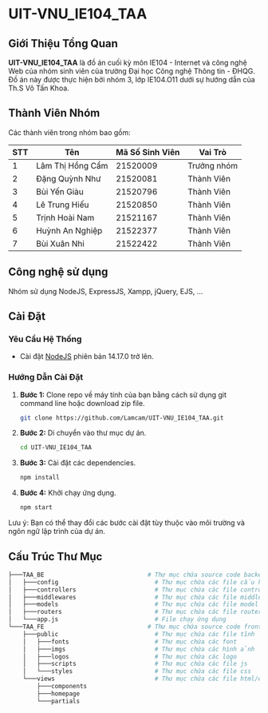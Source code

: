 # UIT-VNU_IE104_TAA

## Giới Thiệu Tổng Quan

**UIT-VNU_IE104_TAA** là đồ án cuối kỳ môn IE104 - Internet và công nghệ Web của nhóm sinh viên của trường Đại học Công nghệ Thông tin - ĐHQG. Đồ án này được thực hiện bởi nhóm 3, lớp IE104.O11 dưới sự hướng dẫn của Th.S Võ Tấn Khoa.

## Thành Viên Nhóm

Các thành viên trong nhóm bao gồm:

| STT | Tên                    | Mã Số Sinh Viên | Vai Trò         |
|-----|------------------------|------------------|----------------|
| 1   | Lâm Thị Hồng Cẩm       | 21520009         | Trưởng nhóm    |
| 2   | Đặng Quỳnh Như         | 21520081         | Thành Viên     |
| 3   | Bùi Yến Giàu           | 21520796         | Thành Viên     |
| 4   | Lê Trung Hiếu          | 21520850         | Thành Viên     |
| 5   | Trịnh Hoài Nam         | 21521167         | Thành Viên     |
| 6   | Huỳnh An Nghiệp        | 21522377         | Thành Viên     |
| 7   | Bùi Xuân Nhi           | 21522422         | Thành Viên     |

## Công nghệ sử dụng

Nhóm sử dụng NodeJS, ExpressJS, Xampp, jQuery, EJS, ...

## Cài Đặt

### Yêu Cầu Hệ Thống

- Cài đặt [NodeJS](https://nodejs.org/) phiên bản 14.17.0 trở lên.

### Hướng Dẫn Cài Đặt

1. **Bước 1:** Clone repo về máy tính của bạn bằng cách sử dụng git command line hoặc download zip file.

    ```bash
    git clone https://github.com/Lamcam/UIT-VNU_IE104_TAA.git
    ```

2. **Bước 2:** Di chuyển vào thư mục dự án.

    ```bash
    cd UIT-VNU_IE104_TAA
    ```

3. **Bước 3:** Cài đặt các dependencies.

    ```bash
    npm install
    ```

4. **Bước 4:** Khởi chạy ứng dụng.

    ```bash
    npm start
    ```

Lưu ý: Bạn có thể thay đổi các bước cài đặt tùy thuộc vào môi trường và ngôn ngữ lập trình của dự án.

## Cấu Trúc Thư Mục

```bash
├───TAA_BE                             # Thư mục chứa source code backend
│   ├───config                           # Thư mục chứa các file cấu hình (dữ liệu mẫu, cấu hình database, ...)
│   ├───controllers                      # Thư mục chứa các file controller
│   ├───middlewares                      # Thư mục chứa các file middleware
│   ├───models                           # Thư mục chứa các file model
│   ├───routers                          # Thư mục chứa các file router
│   └───app.js                           # File chạy ứng dụng
└───TAA_FE                             # Thư mục chứa source code frontend
    ├───public                           # Thư mục chứa các file tĩnh
    │   ├───fonts                        # Thư mục chứa các font
    │   ├───imgs                         # Thư mục chứa các hình ảnh
    │   ├───logos                        # Thư mục chứa các logo
    │   ├───scripts                      # Thư mục chứa các file js
    │   └───styles                       # Thư mục chứa các file css
    └───views                            # Thư mục chứa các file html/ejs
        ├───components
        ├───homepage
        └───partials
```
